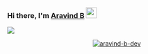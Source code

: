 ### Hi there, I'm <a href="https://github.com/aravind-b-dev" target="_blank">Aravind B</a> <img src="https://media.giphy.com/media/hvRJCLFzcasrR4ia7z/giphy.gif" width="25px">


![](https://komarev.com/ghpvc/?username=aravind-b-dev)  

<!-- <img height="180em" src="https://github-readme-stats.vercel.app/api?username=aravind-b-dev&show_icons=true&hide_border=true&&count_private=true&include_all_commits=true" /> -->


<!-- <a href="https://github.com/aravind-b-dev/"><img alt="GitHub contributors" src="https://img.shields.io/github/contributors/aravind-b-dev/aravind-b-dev-readme?color=2b9348"></a>
<a href="https://github.com/aravind-b-dev/awesome-github-profile-readme/stargazers"><img src="https://img.shields.io/github/stars/aravind-b-dev/awesome-github-profile-readme" alt="Stars Badge"/></a>
<a href="https://github.com/aravind-b-dev/awesome-github-profile-readme/network/members"><img src="https://img.shields.io/github/forks/aravind-b-dev/awesome-github-profile-readme" alt="Forks Badge"/></a>
<a href="https://github.com/aravind-b-dev/awesome-github-profile-readme/pulls"><img src="https://img.shields.io/github/issues-pr/aravind-b-dev/awesome-github-profile-readme" alt="Pull Requests Badge"/></a>
<a href="https://github.com/aravind-b-dev/awesome-github-profile-readme/issues"><img src="https://img.shields.io/github/issues/aravind-b-dev/awesome-github-profile-readme" alt="Issues Badge"/></a>
<a href="https://github.com/aravind-b-dev/awesome-github-profile-readme/blob/master/LICENSE"><img src="https://img.shields.io/github/license/aravind-b-dev/awesome-github-profile-readme?color=2b9348" alt="License Badge"/></a> -->


<p align="center" style="position:relative"> <a href="https://github.com/ryo-ma/github-profile-trophy"><img src="https://github-profile-trophy.vercel.app/?username=aravind-b-dev&theme=onedark&row=1" alt="aravind-b-dev" /></a> </p>

<!--
**aravind-b-dev/aravind-b-dev** is a ✨ _special_ ✨ repository because its `README.md` (this file) appears on your GitHub profile.

Here are some ideas to get you started:

- 🔭 I’m currently working on ...
- 🌱 I’m currently learning ...
- 👯 I’m looking to collaborate on ...
- 🤔 I’m looking for help with ...
- 💬 Ask me about ...
- 📫 How to reach me: ...
- 😄 Pronouns: ...
- ⚡ Fun fact: ...
-->
